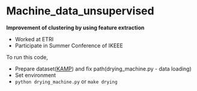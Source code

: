 # Machine_data_unsupervised
**Improvement of clustering by using feature extraction**
* Worked at ETRI
* Participate in Summer Conference of IKEEE

To run this code,
* Prepare dataset([KAMP](https://www.kamp-ai.kr/front/dataset/AiDataDetail.jsp?AI_SEARCH=&page=1&DATASET_SEQ=11&EQUIP_SEL=&FILE_TYPE_SEL=&GUBUN_SEL=&WDATE_SEL=)) and fix path(drying_machine.py - data loading)
* Set environment
* ```python drying_machine.py``` or ```make drying```
